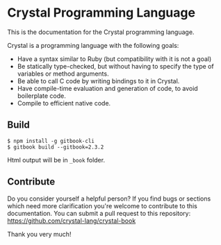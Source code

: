 # Crystal Programming Language

This is the documentation for the Crystal programming language.

Crystal is a programming language with the following goals:

* Have a syntax similar to Ruby (but compatibility with it is not a goal)
* Be statically type-checked, but without having to specify the type of variables or method arguments.
* Be able to call C code by writing bindings to it in Crystal.
* Have compile-time evaluation and generation of code, to avoid boilerplate code.
* Compile to efficient native code.

## Build

```
$ npm install -g gitbook-cli
$ gitbook build --gitbook=2.3.2
```

Html output will be in `_book` folder.

## Contribute

Do you consider yourself a helpful person? If you find bugs or sections
which need more clarification you're welcome to contribute to this
documentation. You can submit a pull request to this repository:
https://github.com/crystal-lang/crystal-book

Thank you very much!
